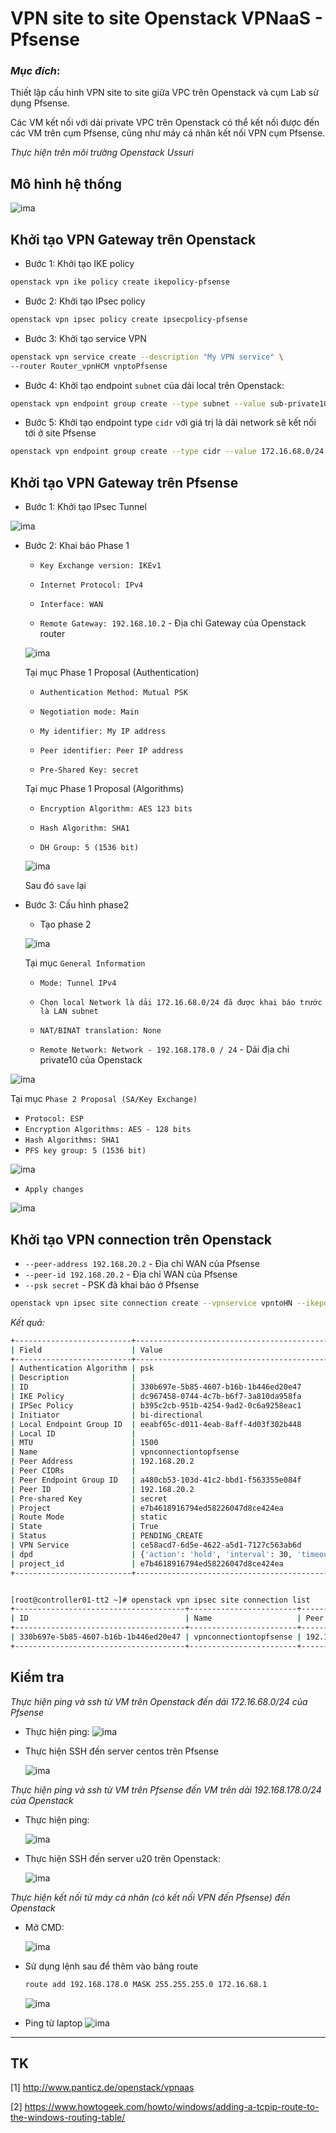 # VPN site to site Openstack VPNaaS - Pfsense

### *Mục đích*: 
Thiết lập cấu hình VPN site to site giữa VPC trên Openstack và cụm Lab sử dụng Pfsense.

Các VM kết nối với dải private VPC trên Openstack có thể kết nối được đến các VM trên cụm Pfsense, cũng như máy cá nhân kết nối VPN cụm Pfsense.

*Thực hiện trên môi trường Openstack Ussuri*


## Mô hình hệ thống

![ima](../../images/pfsense-vpn-topo.png)

## Khởi tạo VPN Gateway trên Openstack

- Bước 1: Khởi tạo IKE policy
```sh
openstack vpn ike policy create ikepolicy-pfsense
```

- Bước 2: Khởi tạo IPsec policy
```sh
openstack vpn ipsec policy create ipsecpolicy-pfsense
```

- Bước 3: Khởi tạo service VPN
```sh
openstack vpn service create --description "My VPN service" \
--router Router_vpnHCM vnptoPfsense
```

- Bước 4: Khởi tạo endpoint `subnet` của dải local trên Openstack:
```sh
openstack vpn endpoint group create --type subnet --value sub-private10  my-HCM-local
```

- Bước 5: Khởi tạo endpoint type `cidr` với giá trị là dải network sẽ kết nối tới ở site Pfsense
```sh
openstack vpn endpoint group create --type cidr --value 172.16.68.0/24 my-pfsense
```

## Khởi tạo VPN Gateway trên Pfsense

- Bước 1: Khởi tạo IPsec Tunnel

![ima](../../images/pfsense-vpn-01.png)

- Bước 2: Khai báo Phase 1

    - `Key Exchange version: IKEv1`

    - `Internet Protocol: IPv4`

    - `Interface: WAN`
    
    - `Remote Gateway: 192.168.10.2` - Địa chỉ Gateway của Openstack router
    
    ![ima](../../images/pfsense-vpn-02.png)

    Tại mục Phase 1 Proposal (Authentication)

    - `Authentication Method: Mutual PSK`

    - `Negotiation mode: Main`

    - `My identifier: My IP address`

    - `Peer identifier: Peer IP address`

    - `Pre-Shared Key: secret`

    Tại mục Phase 1 Proposal (Algorithms)

    - `Encryption Algorithm: AES 123 bits`

    - `Hash Algorithm: SHA1`

    - `DH Group: 5 (1536 bit)`


    ![ima](../../images/pfsense-vpn-03.png)

    Sau đó `save` lại

- Bước 3: Cấu hình phase2 

    - Tạo phase 2

    ![ima](../../images/pfsense-vpn-04.png)

    Tại mục `General Information`
    
    - `Mode: Tunnel IPv4`
    
    - `Chọn local Network là dải 172.16.68.0/24 đã được khai báo trước là LAN subnet`
    - `NAT/BINAT translation: None`
    - `Remote Network: Network - 192.168.178.0 / 24` - Dải địa chỉ private10 của Openstack

![ima](../../images/pfsense-vpn-05.png)

Tại mục `Phase 2 Proposal (SA/Key Exchange)`
- `Protocol: ESP`
- `Encryption Algorithms: AES - 128 bits`
- `Hash Algorithms: SHA1`
- `PFS key group: 5 (1536 bit)`

![ima](../../images/pfsense-vpn-06.png)


- `Apply changes`

![ima](../../images/pfsense-vpn-07.png)


## Khởi tạo VPN connection trên Openstack

- `--peer-address 192.168.20.2` - Địa chỉ WAN của Pfsense
- `--peer-id 192.168.20.2` - Địa chỉ WAN của Pfsense
- `--psk secret` - PSK đã khai báo ở Pfsense

```sh
openstack vpn ipsec site connection create --vpnservice vpntoHN --ikepolicy ikepolicy-pfsense --ipsecpolicy ipsecpolicy-pfsense --peer-address 192.168.20.2 --peer-id 192.168.20.2 --local-endpoint-group my-HCM-local --peer-endpoint-group my-pfsense --psk secret vpnconnectiontopfsense
```

*Kết quả:*
```sh
+--------------------------+----------------------------------------------------+
| Field                    | Value                                              |
+--------------------------+----------------------------------------------------+
| Authentication Algorithm | psk                                                |
| Description              |                                                    |
| ID                       | 330b697e-5b85-4607-b16b-1b446ed20e47               |
| IKE Policy               | dc967458-0744-4c7b-b6f7-3a810da958fa               |
| IPSec Policy             | b395c2cb-951b-4254-9ad2-0c6a9258eac1               |
| Initiator                | bi-directional                                     |
| Local Endpoint Group ID  | eeabf65c-d011-4eab-8aff-4d03f302b448               |
| Local ID                 |                                                    |
| MTU                      | 1500                                               |
| Name                     | vpnconnectiontopfsense                             |
| Peer Address             | 192.168.20.2                                       |
| Peer CIDRs               |                                                    |
| Peer Endpoint Group ID   | a480cb53-103d-41c2-bbd1-f563355e084f               |
| Peer ID                  | 192.168.20.2                                       |
| Pre-shared Key           | secret                                             |
| Project                  | e7b4618916794ed58226047d8ce424ea                   |
| Route Mode               | static                                             |
| State                    | True                                               |
| Status                   | PENDING_CREATE                                     |
| VPN Service              | ce58acd7-6d5e-4622-a5d1-7127c563ab6d               |
| dpd                      | {'action': 'hold', 'interval': 30, 'timeout': 120} |
| project_id               | e7b4618916794ed58226047d8ce424ea                   |
+--------------------------+----------------------------------------------------+


[root@controller01-tt2 ~]# openstack vpn ipsec site connection list
+--------------------------------------+------------------------+----------------+--------------------------+--------+
| ID                                   | Name                   | Peer Address   | Authentication Algorithm | Status |
+--------------------------------------+------------------------+----------------+--------------------------+--------+
| 330b697e-5b85-4607-b16b-1b446ed20e47 | vpnconnectiontopfsense | 192.168.20.2 | psk                      | ACTIVE   |
+--------------------------------------+------------------------+----------------+--------------------------+--------+
```

## Kiểm tra

*Thực hiện ping và ssh từ VM trên Openstack đến dải 172.16.68.0/24 của Pfsense*

- Thực hiện ping:
    ![ima](../../images/pfsense-vpn-08.png)


- Thực hiện SSH đến server centos trên Pfsense

    ![ima](../../images/pfsense-vpn-09.png)


*Thực hiện ping và ssh từ VM trên Pfsense đến VM trên dải 192.168.178.0/24 của Openstack*

- Thực hiện ping:

    ![ima](../../images/pfsense-vpn-10.png)

- Thực hiện SSH đến server u20 trên Openstack:

    ![ima](../../images/pfsense-vpn-11.png)


*Thực hiện kết nối từ máy cá nhân (có kết nối VPN đến Pfsense) đến Openstack*

- Mở CMD:

    ![ima](../../images/pfsense-vpn-12.png)

- Sử dụng lệnh sau để thêm vào bảng route 

    ```sh
    route add 192.168.178.0 MASK 255.255.255.0 172.16.68.1
    ```
    ![ima](../../images/pfsense-vpn-13.png)

- Ping từ laptop
    ![ima](../../images/pfsense-vpn-14.png)


----
## TK

[1] http://www.panticz.de/openstack/vpnaas

[2] https://www.howtogeek.com/howto/windows/adding-a-tcpip-route-to-the-windows-routing-table/
